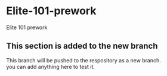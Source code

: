 # Elite-101-prework
Elite 101 prework



## This section is added to the new branch
This branch will be pushed to the respository as a new branch.<br/>
you can add anything here to test it.
